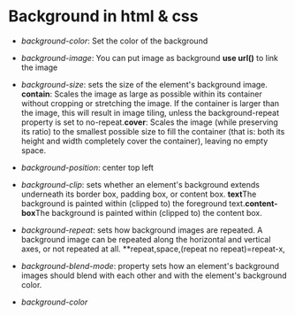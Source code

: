 # Background in html & css

- *background-color*: Set the color of the background 

- *background-image*: You can put image as background **use url()** to link the image

- *background-size*: sets the size of the element's background image. **contain**: Scales the image as large as possible within its container without cropping or stretching the image. If the container is larger than the image, this will result in image tiling, unless the background-repeat property is set to no-repeat.**cover**: Scales the image (while preserving its ratio) to the smallest possible size to fill the container (that is: both its height and width completely cover the container), leaving no empty space.

- *background-position*: center top left

- *background-clip*: sets whether an element's background extends underneath its border box, padding box, or content box. **text**The background is painted within (clipped to) the foreground text.**content-box**The background is painted within (clipped to) the content box.

- *background-repeat*: sets how background images are repeated. A background image can be repeated along the horizontal and vertical axes, or not repeated at all. **repeat,space,(repeat no repeat)=repeat-x,

- *background-blend-mode*:  property sets how an element's background images should blend with each other and with the element's background color.

- *background-color*